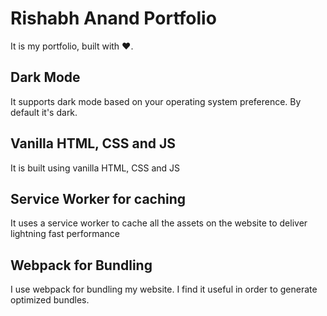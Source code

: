 # Rishabh Anand Portfolio

It is my portfolio, built with ♥️.

## Dark Mode

It supports dark mode based on your operating system preference. By default it's dark.


## Vanilla HTML, CSS and JS

It is built using vanilla HTML, CSS and JS

## Service Worker for caching

It uses a service worker to cache all the assets on the website to deliver lightning fast performance

## Webpack for Bundling

I use webpack for bundling my website. I find it useful in order to generate optimized bundles.
